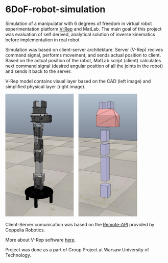 # 6DoF-robot-simulation

Simulation of a manipulator with 6 degrees of freedom in virtual robot experimentation platform [V-Rep](http://www.coppeliarobotics.com/index.html)
and MatLab. The main goal of this project was evaluation of self derived, analytical solution of inverse kinematics before 
implementation in real robot.

Simulation was based on client-server architekture. Server (V-Rep) recives command signal, performs movement,
and sends actual position to client. Based on the actual position of the robot, MatLab script (client) 
calculates next command signal (desired angular position of all the joints in the robot) and sends it back to the server.

V-Rep model contains visual layer based on the CAD (left image) and simplified physical layer (right image).

![alt text](https://github.com/KarolloS/5DoF-robot-simulation/blob/master/V-Rep%20model.png)

Client-Server comunication was based on the [Remote-API](http://www.coppeliarobotics.com/helpFiles/en/remoteApiClientSide.htm) provided by Coppelia Robotics.

More about V-Rep software [here](http://www.coppeliarobotics.com/helpFiles/index.html).

Project was done as a part of Group Project at Warsaw University of Technology.
